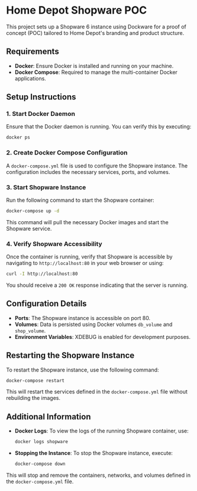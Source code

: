 # Home Depot Shopware POC

This project sets up a Shopware 6 instance using Dockware for a proof of concept (POC) tailored to Home Depot's branding and product structure.

## Requirements

- **Docker**: Ensure Docker is installed and running on your machine.
- **Docker Compose**: Required to manage the multi-container Docker applications.

## Setup Instructions

### 1. Start Docker Daemon

Ensure that the Docker daemon is running. You can verify this by executing:

```sh
docker ps
```

### 2. Create Docker Compose Configuration

A `docker-compose.yml` file is used to configure the Shopware instance. The configuration includes the necessary services, ports, and volumes.

### 3. Start Shopware Instance

Run the following command to start the Shopware container:

```sh
docker-compose up -d
```

This command will pull the necessary Docker images and start the Shopware service.

### 4. Verify Shopware Accessibility

Once the container is running, verify that Shopware is accessible by navigating to `http://localhost:80` in your web browser or using:

```sh
curl -I http://localhost:80
```

You should receive a `200 OK` response indicating that the server is running.

## Configuration Details

- **Ports**: The Shopware instance is accessible on port 80.
- **Volumes**: Data is persisted using Docker volumes `db_volume` and `shop_volume`.
- **Environment Variables**: XDEBUG is enabled for development purposes.

## Restarting the Shopware Instance

To restart the Shopware instance, use the following command:

```sh
docker-compose restart
```

This will restart the services defined in the `docker-compose.yml` file without rebuilding the images.

## Additional Information

- **Docker Logs**: To view the logs of the running Shopware container, use:

  ```sh
  docker logs shopware
  ```

- **Stopping the Instance**: To stop the Shopware instance, execute:

  ```sh
  docker-compose down
  ```

This will stop and remove the containers, networks, and volumes defined in the `docker-compose.yml` file.

